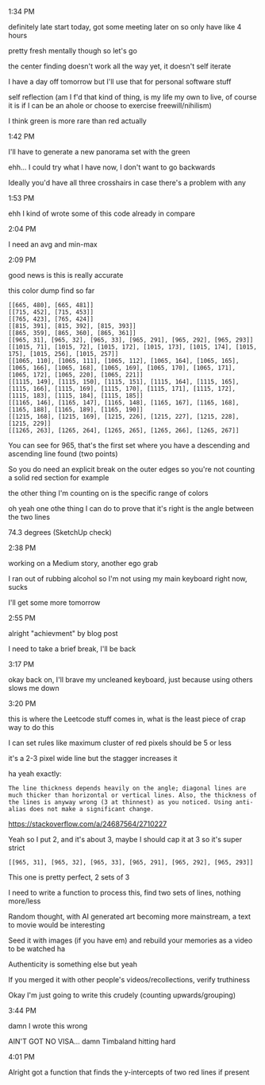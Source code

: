 1:34 PM

definitely late start today, got some meeting later on so only have like 4 hours

pretty fresh mentally though so let's go

the center finding doesn't work all the way yet, it doesn't self iterate

I have a day off tomorrow but I'll use that for personal software stuff

self reflection (am I f'd that kind of thing, is my life my own to live, of course it is if I can be an ahole or choose to exercise freewill/nihilism)

I think green is more rare than red actually

1:42 PM

I'll have to generate a new panorama set with the green

ehh... I could try what I have now, I don't want to go backwards

Ideally you'd have all three crosshairs in case there's a problem with any

1:53 PM

ehh I kind of wrote some of this code already in compare

2:04 PM

I need an avg and min-max

2:09 PM

good news is this is really accurate

this color dump find so far

```
[[665, 480], [665, 481]]
[[715, 452], [715, 453]]
[[765, 423], [765, 424]]
[[815, 391], [815, 392], [815, 393]]
[[865, 359], [865, 360], [865, 361]]
[[965, 31], [965, 32], [965, 33], [965, 291], [965, 292], [965, 293]]
[[1015, 71], [1015, 72], [1015, 172], [1015, 173], [1015, 174], [1015, 175], [1015, 256], [1015, 257]]
[[1065, 110], [1065, 111], [1065, 112], [1065, 164], [1065, 165], [1065, 166], [1065, 168], [1065, 169], [1065, 170], [1065, 171], [1065, 172], [1065, 220], [1065, 221]]
[[1115, 149], [1115, 150], [1115, 151], [1115, 164], [1115, 165], [1115, 166], [1115, 169], [1115, 170], [1115, 171], [1115, 172], [1115, 183], [1115, 184], [1115, 185]]
[[1165, 146], [1165, 147], [1165, 148], [1165, 167], [1165, 168], [1165, 188], [1165, 189], [1165, 190]]
[[1215, 168], [1215, 169], [1215, 226], [1215, 227], [1215, 228], [1215, 229]]
[[1265, 263], [1265, 264], [1265, 265], [1265, 266], [1265, 267]]
```

You can see for 965, that's the first set where you have a descending and ascending line found (two points)

So you do need an explicit break on the outer edges so you're not counting a solid red section for example

the other thing I'm counting on is the specific range of colors

oh yeah one othe thing I can do to prove that it's right is the angle between the two lines

74.3 degrees (SketchUp check)

2:38 PM

working on a Medium story, another ego grab

I ran out of rubbing alcohol so I'm not using my main keyboard right now, sucks

I'll get some more tomorrow

2:55 PM

alright "achievment" by blog post

I need to take a brief break, I'll be back

3:17 PM

okay back on, I'll brave my uncleaned keyboard, just because using others slows me down

3:20 PM

this is where the Leetcode stuff comes in, what is the least piece of crap way to do this

I can set rules like maximum cluster of red pixels should be 5 or less

it's a 2-3 pixel wide line but the stagger increases it

ha yeah exactly:

```
The line thickness depends heavily on the angle; diagonal lines are much thicker than horizontal or vertical lines. Also, the thickness of the lines is anyway wrong (3 at thinnest) as you noticed. Using anti-alias does not make a significant change.
```

https://stackoverflow.com/a/24687564/2710227

Yeah so I put 2, and it's about 3, maybe I should cap it at 3 so it's super strict


`[[965, 31], [965, 32], [965, 33], [965, 291], [965, 292], [965, 293]]`

This one is pretty perfect, 2 sets of 3

I need to write a function to process this, find two sets of lines, nothing more/less

Random thought, with AI generated art becoming more mainstream, a text to movie would be interesting

Seed it with images (if you have em) and rebuild your memories as a video to be watched ha

Authenticity is something else but yeah

If you merged it with other people's videos/recollections, verify truthiness

Okay I'm just going to write this crudely (counting upwards/grouping)

3:44 PM

damn I wrote this wrong

AIN'T GOT NO VISA... damn Timbaland hitting hard

4:01 PM

Alright got a function that finds the y-intercepts of two red lines if present

